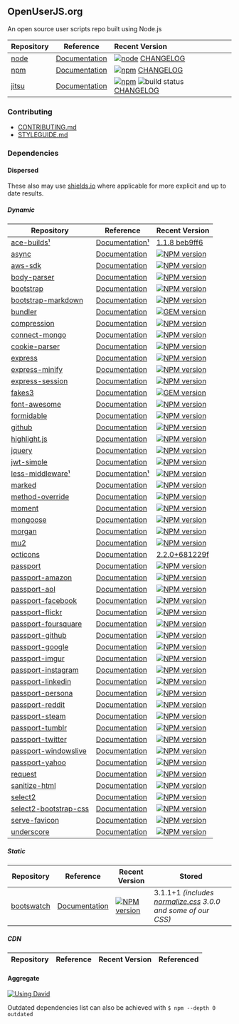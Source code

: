 ## OpenUserJS.org

An open source user scripts repo built using Node.js

Repository | Reference | Recent Version
:--- | :---: | :---
[node][nodeGHUrl] | [Documentation][nodeDOCUrl] | [![node][nodeVersionImage]][nodeDLUrl] [CHANGELOG][nodeGHReleasesUrl]
[npm][npmGHUrl] | [Documentation][npmDOCUrl] | [![npm][npmNPMVersionImage]][npmNPMUrl] [CHANGELOG][npmGHReleasesUrl]
[jitsu][jitsuGHUrl] | [Documentation][jitsuDOCUrl] | [![npm][jitsuNPMVersionImage]][jitsuNPMUrl] ![build status][jitsuTravisBuildStatusImage] [CHANGELOG][jitsuGHReleasesUrl]

### Contributing

* [CONTRIBUTING.md][contributing]
* [STYLEGUIDE.md][styleguide]

### Dependencies

#### Dispersed
These also may use [shields.io][shieldsHomepage] where applicable for more explicit and up to date results.

##### Dynamic
Repository | Reference | Recent Version
--- | --- | ---
[ace-builds][ace-buildsGHUrl][&#x00b9;][aceGHUrl] | [Documentation][ace-buildsDOCUrl][&#x00b9;][aceDOCUrl] | [1.1.8 beb9ff6][ace-buildsGHHASHUrl]
[async][asyncGHUrl] | [Documentation][asyncDOCUrl] | [![NPM version][asyncNPMVersionImage]][asyncNPMUrl]
[aws-sdk][aws-sdkGHUrl] | [Documentation][aws-sdkDOCUrl] | [![NPM version][aws-sdkNPMVersionImage]][aws-sdkNPMUrl]
[body-parser][body-parserGHUrl] | [Documentation][body-parserDOCUrl] | [![NPM version][body-parserNPMVersionImage]][body-parserNPMUrl]
[bootstrap][bootstrapGHUrl] | [Documentation][bootstrapDOCUrl] | [![NPM version][bootstrapNPMVersionImage]][bootstrapNPMUrl]
[bootstrap-markdown][bootstrap-markdownGHUrl] | [Documentation][bootstrap-markdownDOCUrl] | [![NPM version][bootstrap-markdownNPMVersionImage]][bootstrap-markdownNPMUrl]
[bundler][bundlerGHUrl] | [Documentation][bundlerDOCUrl] | [![GEM version][bundlerGEMVersionImage]][bundlerGEMUrl]
[compression][compressionGHUrl] | [Documentation][compressionDOCUrl] | [![NPM version][compressionNPMVersionImage]][compressionNPMUrl]
[connect-mongo][connect-mongoGHUrl] | [Documentation][connect-mongoDOCUrl] | [![NPM version][connect-mongoNPMVersionImage]][connect-mongoNPMUrl]
[cookie-parser][cookie-parserGHUrl] | [Documentation][cookie-parserDOCUrl] | [![NPM version][cookie-parserNPMVersionImage]][cookie-parserNPMUrl]
[express][expressGHUrl] | [Documentation][expressDOCUrl] | [![NPM version][expressNPMVersionImage]][expressNPMUrl]
[express-minify][express-minifyGHUrl] | [Documentation][express-minifyDOCUrl] | [![NPM version][express-minifyNPMVersionImage]][express-minifyNPMUrl]
[express-session][express-sessionGHUrl] | [Documentation][express-sessionDOCUrl] | [![NPM version][express-sessionNPMVersionImage]][express-sessionNPMUrl]
[fakes3][fakes3GHUrl] | [Documentation][fakes3DOCUrl] | [![GEM version][fakes3GEMVersionImage]][fakes3GEMUrl]
[font-awesome][font-awesomeGHUrl] | [Documentation][font-awesomeDOCUrl] | [![NPM version][font-awesomeNPMVersionImage]][font-awesomeNPMUrl]
[formidable][formidableGHUrl] | [Documentation][formidableDOCUrl] | [![NPM version][formidableNPMVersionImage]][formidableNPMUrl]
[github][githubGHUrl] | [Documentation][githubDOCUrl] | [![NPM version][githubNPMVersionImage]][githubNPMUrl]
[highlight.js][highlight.jsGHUrl] | [Documentation][highlight.jsDOCUrl] | [![NPM version][highlight.jsNPMVersionImage]][highlight.jsNPMUrl]
[jquery][jQueryGHUrl] | [Documentation][jQueryDOCUrl] | [![NPM version][jQueryNPMVersionImage]][jQueryNPMUrl]
[jwt-simple][jwt-simpleGHUrl] | [Documentation][jwt-simpleDOCUrl] | [![NPM version][jwt-simpleNPMVersionImage]][jwt-simpleNPMUrl]
[less-middleware][less-middlewareGHUrl][&#x00b9;][lessGHUrl] | [Documentation][less-middlewareDOCUrl][&#x00b9;][lessDOCUrl] | [![NPM version][less-middlewareNPMVersionImage]][less-middlewareNPMUrl]
[marked][markedGHUrl] | [Documentation][markedDOCUrl] | [![NPM version][markedNPMVersionImage]][markedNPMUrl]
[method-override][method-overrideGHUrl] | [Documentation][method-overrideDOCUrl] | [![NPM version][method-overrideNPMVersionImage]][method-overrideNPMUrl]
[moment][momentGHUrl] | [Documentation][momentDOCUrl] | [![NPM version][momentNPMVersionImage]][momentNPMUrl]
[mongoose][mongooseGHUrl] | [Documentation][mongooseDOCUrl] | [![NPM version][mongooseNPMVersionImage]][mongooseNPMUrl]
[morgan][morganGHUrl] | [Documentation][morganDOCUrl] | [![NPM version][morganNPMVersionImage]][morganNPMUrl]
[mu2][mu2GHUrl] | [Documentation][mu2DOCUrl] | [![NPM version][mu2NPMVersionImage]][mu2NpmUrl]
[octicons][OcticonsGHUrl] | [Documentation][OcticonsDOCUrl] | [2.2.0+681229f][OcticonsGHHASHUrl]
[passport][passportGHUrl] | [Documentation][passportDOCUrl] | [![NPM version][passportNPMVersionImage]][passportNPMUrl]
[passport-amazon][passport-amazonGHUrl] | [Documentation][passport-amazonDOCUrl] | [![NPM version][passport-amazonNPMVersionImage]][passport-amazonNPMUrl]
[passport-aol][passport-aolGHUrl] | [Documentation][passport-aolDOCUrl] | [![NPM version][passport-aolNPMVersionImage]][passport-aolNPMUrl]
[passport-facebook][passport-facebookGHUrl] | [Documentation][passport-facebookDOCUrl] | [![NPM version][passport-facebookNPMVersionImage]][passport-facebookNPMUrl]
[passport-flickr][passport-flickrGHUrl] | [Documentation][passport-flickrDOCUrl] | [![NPM version][passport-flickrNPMVersionImage]][passport-flickrNPMUrl]
[passport-foursquare][passport-foursquareGHUrl] | [Documentation][passport-foursquareDOCUrl] | [![NPM version][passport-foursquareNPMVersionImage]][passport-foursquareNPMUrl]
[passport-github][passport-githubGHUrl] | [Documentation][passport-githubDOCUrl] | [![NPM version][passport-githubNPMVersionImage]][passport-githubNPMUrl]
[passport-google][passport-googleGHUrl] | [Documentation][passport-googleDOCUrl] | [![NPM version][passport-googleNPMVersionImage]][passport-googleNPMUrl]
[passport-imgur][passport-imgurGHUrl] | [Documentation][passport-imgurDOCUrl] | [![NPM version][passport-imgurNPMVersionImage]][passport-imgurNPMUrl]
[passport-instagram][passport-instagramGHUrl] | [Documentation][passport-instagramDOCUrl] | [![NPM version][passport-instagramNPMVersionImage]][passport-instagramNPMUrl]
[passport-linkedin][passport-linkedinGHUrl] | [Documentation][passport-linkedinDOCUrl] | [![NPM version][passport-linkedinNPMVersionImage]][passport-linkedinNPMUrl]
[passport-persona][passport-personaGHUrl] | [Documentation][passport-personaDOCUrl] | [![NPM version][passport-personaNPMVersionImage]][passport-personaNPMUrl]
[passport-reddit][passport-redditGHUrl] | [Documentation][passport-redditDOCUrl] | [![NPM version][passport-redditNPMVersionImage]][passport-redditNPMUrl]
[passport-steam][passport-steamGHUrl] | [Documentation][passport-steamDOCUrl] | [![NPM version][passport-steamNPMVersionImage]][passport-steamNPMUrl]
[passport-tumblr][passport-tumblrGHUrl] | [Documentation][passport-tumblrDOCUrl] | [![NPM version][passport-tumblrNPMVersionImage]][passport-tumblrNPMUrl]
[passport-twitter][passport-twitterGHUrl] | [Documentation][passport-twitterDOCUrl] | [![NPM version][passport-twitterNPMVersionImage]][passport-twitterNPMUrl]
[passport-windowslive][passport-windowsliveGHUrl] | [Documentation][passport-windowsliveDOCUrl] | [![NPM version][passport-windowsliveNPMVersionImage]][passport-windowsliveNPMUrl]
[passport-yahoo][passport-yahooGHUrl] | [Documentation][passport-yahooDOCUrl] | [![NPM version][passport-yahooNPMVersionImage]][passport-yahooNPMUrl]
[request][requestGHUrl] | [Documentation][requestDOCUrl] | [![NPM version][requestNPMVersionImage]][requestNPMUrl]
[sanitize-html][sanitize-htmlGHUrl] | [Documentation][sanitize-htmlDOCUrl] | [![NPM version][sanitize-htmlNPMVersionImage]][sanitize-htmlNPMUrl]
[select2][select2GHUrl] | [Documentation][select2DOCUrl] | [![NPM version][select2NPMVersionImage]][select2NPMUrl]
[select2-bootstrap-css][select2-bootstrap-cssGHUrl] | [Documentation][select2-bootstrap-cssDOCUrl] | [![NPM version][select2-bootstrap-cssNPMVersionImage]][select2-bootstrap-cssNPMUrl]
[serve-favicon][serve-faviconGHUrl] | [Documentation][serve-faviconDOCUrl] | [![NPM version][serve-faviconNPMVersionImage]][serve-faviconNPMUrl]
[underscore][underscoreGHUrl] | [Documentation][underscoreDOCUrl] | [![NPM version][underscoreNPMVersionImage]][underscoreNPMUrl]


##### Static

Repository | Reference | Recent Version | Stored
--- | --- | ---| ---
[bootswatch][bootswatchGHUrl] | [Documentation][bootswatchDOCUrl] | [![NPM version][bootswatchNPMVersionImage]][bootswatchNPMUrl] | 3.1.1+1 *(includes [normalize.css][normalizeGHUrl] 3.0.0 and some of our CSS)*


##### CDN

Repository | Reference | Recent Version | Referenced
--- | --- | --- | ---



#### Aggregate

[![Using David][davidImageViaShields]][davidReport]

Outdated dependencies list can also be achieved with `$ npm --depth 0 outdated`


[nodeDLUrl]: http://nodejs.org/download/
[nodeGHUrl]: https://github.com/joyent/node
[nodeGHReleasesUrl]: https://github.com/joyent/node/releases
[nodeDOCUrl]: http://nodejs.org/documentation/
[nodeVersionImage]: http://img.shields.io/node/latest-version.svg

[npmNPMUrl]: https://www.npmjs.com/package/npm
[npmNPMVersionImage]: http://img.shields.io/npm/v/npm.svg
[npmGHReleasesUrl]: https://github.com/npm/npm/releases
[npmGHUrl]: https://github.com/npm/npm/
[npmDOCUrl]: https://github.com/npm/npm/blob/master/README.md

[jitsuNPMUrl]: https://www.npmjs.com/package/jitsu
[jitsuNPMVersionImage]: http://img.shields.io/npm/v/jitsu.svg
[jitsuGHReleasesUrl]: https://github.com/nodejitsu/jitsu/releases
[jitsuGHUrl]: https://github.com/nodejitsu/jitsu
[jitsuDOCUrl]: https://github.com/nodejitsu/jitsu/blob/master/README.md
[jitsuTravisBuildStatusImage]: https://img.shields.io/travis/nodejitsu/jitsu.svg

[davidImageViaShields]: http://img.shields.io/david/openuserjs/openuserjs.org.svg?style=flat
[davidReport]: https://david-dm.org/OpenUserJS/OpenUserJS.org

[shieldsHomepage]: http://shields.io/

[ace-buildsGHUrl]: https://github.com/ajaxorg/ace-builds/tree/master/src
[ace-buildsDOCUrl]: https://github.com/ajaxorg/ace-builds/blob/master/README.md
[ace-buildsGHHASHUrl]: https://github.com/ajaxorg/ace-builds/tree/7fafd126c2d26bdec899274eb5c2080c7a081d47
[aceGHUrl]: https://github.com/ajaxorg/ace "ace"
[aceDOCUrl]: http://ace.c9.io/#nav=api "ace"


[asyncGHUrl]: https://github.com/caolan/async
[asyncDOCUrl]: https://github.com/caolan/async/blob/master/README.md
[asyncNPMUrl]: https://www.npmjs.com/package/async
[asyncNPMVersionImage]: https://img.shields.io/npm/v/async.svg?style=flat

[aws-sdkGHUrl]: https://github.com/aws/aws-sdk-js
[aws-sdkDOCUrl]: https://github.com/aws/aws-sdk-js/blob/master/README.md
[aws-sdkNPMUrl]: https://www.npmjs.com/package/aws-sdk
[aws-sdkNPMVersionImage]: https://img.shields.io/npm/v/aws-sdk.svg?style=flat

[body-parserGHUrl]: https://github.com/expressjs/body-parser
[body-parserDOCUrl]: https://github.com/expressjs/body-parser/blob/master/README.md
[body-parserNPMUrl]: https://www.npmjs.com/package/body-parser
[body-parserNPMVersionImage]: https://img.shields.io/npm/v/body-parser.svg?style=flat

[bootstrapUrl]: http://getbootstrap.com/
[bootstrapGHUrl]: https://github.com/twbs/bootstrap
[bootstrapDOCUrl]: http://getbootstrap.com/components/
[bootstrapNPMUrl]: https://www.npmjs.com/package/bootstrap
[bootstrapNPMVersionImage]: https://img.shields.io/npm/v/bootstrap.svg?style=flat

[bootstrap-markdownGHUrl]: https://github.com/toopay/bootstrap-markdown
[bootstrap-markdownDOCUrl]: http://toopay.github.io/bootstrap-markdown/
[bootstrap-markdownNPMUrl]: https://www.npmjs.com/package/bootstrap-markdown
[bootstrap-markdownNPMVersionImage]: https://img.shields.io/npm/v/bootstrap-markdown.svg?style=flat

[bundlerGHUrl]: https://github.com/bundler/bundler
[bundlerDOCUrl]: http://bundler.io/
[bundlerGEMUrl]: http://rubygems.org/gems/bundler
[bundlerGEMVersionImage]: http://img.shields.io/gem/v/bundler.svg?style=flat

[compressionGHUrl]: https://github.com/expressjs/compression
[compressionDOCUrl]: https://github.com/expressjs/compression/blob/master/README.md
[compressionNPMUrl]: https://www.npmjs.com/package/compression
[compressionNPMVersionImage]: https://img.shields.io/npm/v/compression.svg?style=flat

[connect-mongoGHUrl]: https://github.com/kcbanner/connect-mongo
[connect-mongoDOCUrl]: https://github.com/kcbanner/connect-mongo/blob/master/Readme.md
[connect-mongoNPMUrl]: https://www.npmjs.com/package/connect-mongo
[connect-mongoNPMVersionImage]: https://img.shields.io/npm/v/connect-mongo.svg?style=flat

[cookie-parserGHUrl]: https://github.com/expressjs/cookie-parser
[cookie-parserDOCUrl]: https://github.com/expressjs/cookie-parser/blob/master/README.md
[cookie-parserNPMUrl]: https://www.npmjs.com/package/cookie-parser
[cookie-parserNPMVersionImage]: https://img.shields.io/npm/v/cookie-parser.svg?style=flat

[expressGHUrl]: https://github.com/strongloop/express
[expressDOCUrl]: http://expressjs.com/
[expressNPMUrl]: https://www.npmjs.com/package/express
[expressNPMVersionImage]: https://img.shields.io/npm/v/express.svg?style=flat

[express-minifyGHUrl]: https://github.com/breeswish/express-minify
[express-minifyDOCUrl]: https://github.com/breeswish/express-minify/blob/master/README.md
[express-minifyNPMUrl]: https://www.npmjs.com/package/express-minify
[express-minifyNPMVersionImage]: https://img.shields.io/npm/v/express-minify.svg?style=flat

[express-sessionGHUrl]: https://github.com/expressjs/session
[express-sessionDOCUrl]: https://github.com/expressjs/session/blob/master/README.md
[express-sessionNPMUrl]: https://www.npmjs.com/package/express-session
[express-sessionNPMVersionImage]: https://img.shields.io/npm/v/express-session.svg?style=flat

[fakes3GHUrl]: https://github.com/jubos/fake-s3
[fakes3DOCUrl]: http://www.rubydoc.info/gems/fakes3
[fakes3GEMUrl]: http://rubygems.org/gems/fakes3
[fakes3GEMVersionImage]: http://img.shields.io/gem/v/fakes3.svg?style=flat

[font-awesomeGHUrl]: https://github.com/FortAwesome/Font-Awesome
[font-awesomeDOCUrl]: http://fontawesome.io/
[font-awesomeNPMUrl]: https://www.npmjs.com/package/font-awesome
[font-awesomeNPMVersionImage]: https://img.shields.io/npm/v/font-awesome.svg?style=flat

[formidableGHUrl]: https://github.com/felixge/node-formidable
[formidableDOCUrl]: https://github.com/felixge/node-formidable/blob/master/Readme.md
[formidableNPMUrl]: https://www.npmjs.com/package/formidable
[formidableNPMVersionImage]: https://img.shields.io/npm/v/formidable.svg?style=flat

[githubGHUrl]: https://github.com/mikedeboer/node-github
[githubDOCUrl]: https://github.com/mikedeboer/node-github/blob/master/README.md
[githubNPMUrl]: https://www.npmjs.com/package/github
[githubNPMVersionImage]: https://img.shields.io/npm/v/github.svg?style=flat

[highlight.jsGHUrl]: https://github.com/isagalaev/highlight.js
[highlight.jsDOCUrl]: http://highlightjs.readthedocs.org
[highlight.jsNPMUrl]: https://www.npmjs.com/package/highlight.js
[highlight.jsNPMVersionImage]: https://img.shields.io/npm/v/highlight.js.svg?style=flat

[jQueryNPMUrl]: https://www.npmjs.com/package/jquery
[jQueryNPMVersionImage]: https://img.shields.io/npm/v/jquery.svg?style=flat
[jQueryGHUrl]: https://github.com/jquery/jquery
[jQueryUrl]: http://jquery.com/
[jQueryDOCUrl]: http://api.jquery.com/

[jwt-simpleNPMUrl]: https://www.npmjs.com/package/jwt-simple
[jwt-simpleNPMVersionImage]: https://img.shields.io/npm/v/jwt-simple.svg?style=flat
[jwt-simpleGHUrl]: https://github.com/hokaccha/node-jwt-simple
[jwt-simpleDOCUrl]: https://github.com/hokaccha/node-jwt-simple/blob/master/README.md

[less-middlewareGHUrl]: https://github.com/emberfeather/less.js-middleware
[less-middlewareDOCUrl]: https://github.com/emberfeather/less.js-middleware/blob/master/readme.md
[less-middlewareNPMUrl]: https://www.npmjs.com/package/less-middleware
[less-middlewareNPMVersionImage]: https://img.shields.io/npm/v/less-middleware.svg?style=flat
[lessGHUrl]: https://github.com/less/less.js
[lessDOCUrl]: http://lesscss.org/

[markedGHUrl]: https://github.com/chjj/marked
[markedDOCUrl]: https://github.com/chjj/marked/blob/master/README.md
[markedNPMUrl]: https://www.npmjs.com/package/marked
[markedNPMVersionImage]: https://img.shields.io/npm/v/marked.svg?style=flat

[method-overrideGHUrl]: https://github.com/expressjs/method-override
[method-overrideDOCUrl]: https://github.com/expressjs/method-override/blob/master/README.md
[method-overrideNPMUrl]: https://www.npmjs.com/package/method-override
[method-overrideNPMVersionImage]: https://img.shields.io/npm/v/method-override.svg?style=flat

[momentGHUrl]: https://github.com/moment/moment
[momentDOCUrl]: http://momentjs.com/docs/
[momentNPMUrl]: https://www.npmjs.com/package/moment
[momentNPMVersionImage]: https://img.shields.io/npm/v/moment.svg?style=flat

[mongooseGHUrl]: https://github.com/LearnBoost/mongoose
[mongooseDOCUrl]: http://mongoosejs.com
[mongooseNPMUrl]: https://www.npmjs.com/package/mongoose
[mongooseNPMVersionImage]: https://img.shields.io/npm/v/mongoose.svg?style=flat

[morganGHUrl]: https://github.com/expressjs/morgan
[morganDOCUrl]: https://github.com/expressjs/morgan/blob/master/README.md
[morganNPMUrl]: https://www.npmjs.com/package/morgan
[morganNPMVersionImage]: https://img.shields.io/npm/v/morgan.svg?style=flat

[mu2GHUrl]: https://github.com/raycmorgan/Mu
[mu2DOCUrl]: https://github.com/raycmorgan/Mu/blob/master/README.md
[mu2NPMUrl]: https://www.npmjs.com/package/mu2
[mu2NPMVersionImage]: https://img.shields.io/npm/v/mu2.svg?style=flat

[OcticonsUrl]: https://octicons.github.com/
[OcticonsGHUrl]: https://github.com/github/octicons
[OcticonsDOCUrl]: https://octicons.github.com/usage/
[OcticonsGHHASHUrl]: https://github.com/github/octicons/tree/681229fad90b19f2b68fb7fbd0ce409bf9d4178a

[passportGHUrl]: https://github.com/jaredhanson/passport
[passportDOCUrl]: http://passportjs.org/
[passportNPMUrl]: https://www.npmjs.com/package/passport
[passportNPMVersionImage]: https://img.shields.io/npm/v/passport.svg?style=flat

[passport-amazonGHUrl]: https://github.com/jaredhanson/passport-amazon
[passport-amazonDOCUrl]: https://github.com/jaredhanson/passport-amazon/blob/master/README.md
[passport-amazonNPMUrl]: https://www.npmjs.com/package/passport-amazon
[passport-amazonNPMVersionImage]: https://img.shields.io/npm/v/passport-amazon.svg?style=flat

[passport-aolGHUrl]: http://github.com/jaredhanson/passport-aol
[passport-aolDOCUrl]: https://github.com/jaredhanson/passport-aol/blob/master/README.md
[passport-aolNPMUrl]: https://www.npmjs.com/package/passport-aol
[passport-aolNPMVersionImage]: https://img.shields.io/npm/v/passport-aol.svg?style=flat

[passport-facebookGHUrl]: https://github.com/jaredhanson/passport-facebook
[passport-facebookDOCUrl]: https://github.com/jaredhanson/passport-facebook/blob/master/README.md
[passport-facebookNPMUrl]: https://www.npmjs.com/package/passport-facebook
[passport-facebookNPMVersionImage]: https://img.shields.io/npm/v/passport-facebook.svg?style=flat

[passport-flickrGHUrl]: https://github.com/johnnyhalife/passport-flickr
[passport-flickrDOCUrl]: https://github.com/johnnyhalife/passport-flickr/blob/master/README.md
[passport-flickrNPMUrl]: https://www.npmjs.com/package/passport-flickr
[passport-flickrNPMVersionImage]: https://img.shields.io/npm/v/passport-flickr.svg?style=flat

[passport-foursquareGHUrl]: https://github.com/jaredhanson/passport-foursquare
[passport-foursquareDOCUrl]: https://github.com/jaredhanson/passport-foursquare/blob/master/README.md
[passport-foursquareNPMUrl]: https://www.npmjs.com/package/passport-foursquare
[passport-foursquareNPMVersionImage]: https://img.shields.io/npm/v/passport-foursquare.svg?style=flat

[passport-githubGHUrl]: https://github.com/jaredhanson/passport-github
[passport-githubDOCUrl]: https://github.com/jaredhanson/passport-github/blob/master/README.md
[passport-githubNPMUrl]: https://www.npmjs.com/package/passport-github
[passport-githubNPMVersionImage]: https://img.shields.io/npm/v/passport-github.svg?style=flat

[passport-googleGHUrl]: https://github.com/jaredhanson/passport-google
[passport-googleDOCUrl]: https://github.com/jaredhanson/passport-google/blob/master/README.md
[passport-googleNPMUrl]: https://www.npmjs.com/package/passport-google
[passport-googleNPMVersionImage]: https://img.shields.io/npm/v/passport-google.svg?style=flat

[passport-imgurGHUrl]: https://github.com/mindfreakthemon/passport-imgur
[passport-imgurDOCUrl]: https://github.com/mindfreakthemon/passport-imgur/blob/master/README.md
[passport-imgurNPMUrl]: https://www.npmjs.com/package/passport-imgur
[passport-imgurNPMVersionImage]: https://img.shields.io/npm/v/passport-imgur.svg?style=flat

[passport-instagramGHUrl]: https://github.com/jaredhanson/passport-instagram
[passport-instagramDOCUrl]: https://github.com/jaredhanson/passport-instagram/blob/master/README.md
[passport-instagramNPMUrl]: https://www.npmjs.com/package/passport-instagram
[passport-instagramNPMVersionImage]: https://img.shields.io/npm/v/passport-instagram.svg?style=flat

[passport-linkedinGHUrl]: https://github.com/jaredhanson/passport-linkedin
[passport-linkedinDOCUrl]:  https://github.com/jaredhanson/passport-linkedin/blob/master/README.md
[passport-linkedinNPMUrl]: https://www.npmjs.com/package/passport-linkedin
[passport-linkedinNPMVersionImage]: https://img.shields.io/npm/v/passport-linkedin.svg?style=flat

[passport-personaGHUrl]: https://github.com/jaredhanson/passport-persona
[passport-personaDOCUrl]: https://github.com/jaredhanson/passport-persona/blob/master/README.md
[passport-personaNPMUrl]: https://www.npmjs.com/package/passport-persona
[passport-personaNPMVersionImage]: https://img.shields.io/npm/v/passport-persona.svg?style=flat

[passport-redditGHUrl]: https://github.com/Slotos/passport-reddit
[passport-redditDOCUrl]: https://github.com/Slotos/passport-reddit/blob/master/README.md
[passport-redditNPMUrl]: https://www.npmjs.com/package/passport-reddit
[passport-redditNPMVersionImage]: https://img.shields.io/npm/v/passport-reddit.svg?style=flat

[passport-steamGHUrl]: https://github.com/liamcurry/passport-steam
[passport-steamDOCUrl]: https://github.com/liamcurry/passport-steam/blob/master/README.md
[passport-steamNPMUrl]: https://www.npmjs.com/package/passport-steam
[passport-steamNPMVersionImage]: https://img.shields.io/npm/v/passport-steam.svg?style=flat

[passport-tumblrGHUrl]: https://github.com/jaredhanson/passport-tumblr
[passport-tumblrDOCUrl]: https://github.com/jaredhanson/passport-tumblr/blob/master/README.md
[passport-tumblrNPMUrl]: https://www.npmjs.com/package/passport-tumblr
[passport-tumblrNPMVersionImage]: https://img.shields.io/npm/v/passport-tumblr.svg?style=flat

[passport-twitterGHUrl]: https://github.com/jaredhanson/passport-twitter
[passport-twitterDOCUrl]: https://github.com/jaredhanson/passport-twitter/blob/master/README.md
[passport-twitterNPMUrl]: https://www.npmjs.com/package/passport-twitter
[passport-twitterNPMVersionImage]: https://img.shields.io/npm/v/passport-twitter.svg?style=flat

[passport-windowsliveGHUrl]: https://github.com/jaredhanson/passport-windowslive
[passport-windowsliveDOCUrl]: https://github.com/jaredhanson/passport-windowslive/blob/master/README.md
[passport-windowsliveNPMUrl]: https://www.npmjs.com/package/passport-windowslive
[passport-windowsliveNPMVersionImage]: https://img.shields.io/npm/v/passport-windowslive.svg?style=flat

[passport-yahooGHUrl]: https://github.com/jaredhanson/passport-yahoo
[passport-yahooDOCUrl]: https://github.com/jaredhanson/passport-yahoo/blob/master/README.md
[passport-yahooNPMUrl]: https://www.npmjs.com/package/passport-yahoo
[passport-yahooNPMVersionImage]: https://img.shields.io/npm/v/passport-yahoo.svg?style=flat

[requestGHUrl]: https://github.com/request/request
[requestDOCUrl]: https://github.com/request/request/blob/master/README.md
[requestNPMUrl]: https://www.npmjs.com/package/request
[requestNPMVersionImage]: https://img.shields.io/npm/v/request.svg?style=flat

[sanitize-htmlGHUrl]: https://github.com/punkave/sanitize-html
[sanitize-htmlDOCUrl]: https://github.com/punkave/sanitize-html/blob/master/README.md
[sanitize-htmlNPMUrl]: https://www.npmjs.com/package/sanitize-html
[sanitize-htmlNPMVersionImage]: https://img.shields.io/npm/v/sanitize-html.svg?style=flat

[select2GHUrl]: https://github.com/ivaynberg/select2
[select2DOCUrl]: http://ivaynberg.github.io/select2
[select2NPMUrl]: https://www.npmjs.com/package/select2
[select2NPMVersionImage]: https://img.shields.io/npm/v/select2.svg?style=flat

[select2-bootstrap-cssGHUrl]: https://github.com/t0m/select2-bootstrap-css/blob/bootstrap3/select2-bootstrap.css
[select2-bootstrap-cssDOCUrl]: https://github.com/t0m/select2-bootstrap-css/blob/bootstrap3/README.md
[select2-bootstrap-cssNPMUrl]: https://www.npmjs.com/package/select2-bootstrap-css
[select2-bootstrap-cssNPMVersionImage]: https://img.shields.io/npm/v/select2-bootstrap-css.svg?style=flat
[select2-bootstrap-cssGHHASHUrl]: https://github.com/t0m/select2-bootstrap-css/blob/fce5f9f984b0cc6c8483ce7225ad2639f3a4dae5/select2-bootstrap.css

[serve-faviconGHUrl]: https://github.com/expressjs/serve-favicon
[serve-faviconDOCUrl]: https://github.com/expressjs/serve-favicon/blob/master/README.md
[serve-faviconNPMUrl]: https://www.npmjs.com/package/serve-favicon
[serve-faviconNPMVersionImage]: https://img.shields.io/npm/v/serve-favicon.svg?style=flat

[underscoreGHUrl]: https://github.com/jashkenas/underscore
[underscoreDOCUrl]: http://underscorejs.org/
[underscoreNPMUrl]: https://www.npmjs.com/package/underscore
[underscoreNPMVersionImage]: https://img.shields.io/npm/v/underscore.svg?style=flat


[bootswatchGHUrl]: https://github.com/thomaspark/bootswatch/blob/gh-pages/custom/bootstrap.css
[bootswatchREPOUrl]: http://bootswatch.com
[bootswatchNPMUrl]: https://www.npmjs.com/package/bootswatch
[bootswatchNPMVersionImage]: https://img.shields.io/npm/v/bootswatch.svg?style=flat
[bootswatchDOCUrl]: https://github.com/thomaspark/bootswatch/blob/gh-pages/README.md
[bootswatchBSUrl]: http://bootswatch.com/bower_components/bootstrap/dist/css/bootstrap.css

[normalizeGHUrl]: https://github.com/necolas/normalize.css
[normalizeDOCUrl]: http://git.io/normalize


[styleguide]: STYLEGUIDE.md
[contributing]: CONTRIBUTING.md
